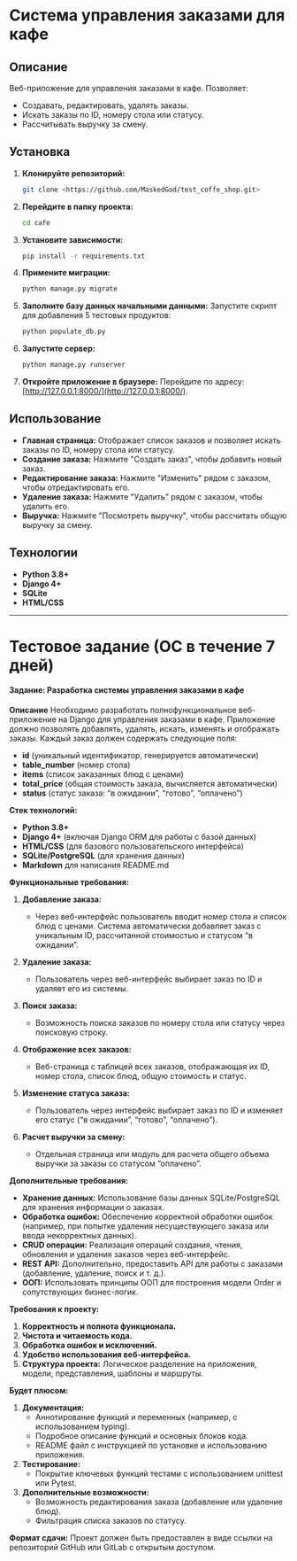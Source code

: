 # Система управления заказами для кафе

## Описание

Веб-приложение для управления заказами в кафе. Позволяет:

- Создавать, редактировать, удалять заказы.
- Искать заказы по ID, номеру стола или статусу.
- Рассчитывать выручку за смену.

## Установка

1. **Клонируйте репозиторий:**

   ```bash
   git clone <https://github.com/MaskedGod/test_coffe_shop.git>
   ```

2. **Перейдите в папку проекта:**

   ```bash
   cd cafe
   ```

3. **Установите зависимости:**

   ```bash
   pip install -r requirements.txt
   ```

4. **Примените миграции:**

   ```bash
   python manage.py migrate
   ```

5. **Заполните базу данных начальными данными:**
   Запустите скрипт для добавления 5 тестовых продуктов:

   ```bash
   python populate_db.py
   ```

6. **Запустите сервер:**

   ```bash
   python manage.py runserver
   ```

7. **Откройте приложение в браузере:**
   Перейдите по адресу: [http://127.0.0.1:8000/](http://127.0.0.1:8000/).

## Использование

- **Главная страница:** Отображает список заказов и позволяет искать заказы по ID, номеру стола или статусу.
- **Создание заказа:** Нажмите "Создать заказ", чтобы добавить новый заказ.
- **Редактирование заказа:** Нажмите "Изменить" рядом с заказом, чтобы отредактировать его.
- **Удаление заказа:** Нажмите "Удалить" рядом с заказом, чтобы удалить его.
- **Выручка:** Нажмите "Посмотреть выручку", чтобы рассчитать общую выручку за смену.

## Технологии

- **Python 3.8+**
- **Django 4+**
- **SQLite**
- **HTML/CSS**

---

# **Тестовое задание (ОС в течение 7 дней)**

#### **Задание: Разработка системы управления заказами в кафе**

**Описание** Необходимо разработать полнофункциональное веб\-приложение на Django для управления заказами в кафе. Приложение должно позволять добавлять, удалять, искать, изменять и отображать заказы. Каждый заказ должен содержать следующие поля:

- **id** (уникальный идентификатор, генерируется автоматически)
- **table_number** (номер стола)
- **items** (список заказанных блюд с ценами)
- **total_price** (общая стоимость заказа, вычисляется автоматически)
- **status** (статус заказа: “в ожидании”, “готово”, “оплачено”)

**Стек технологий:**

- **Python 3.8+**
- **Django 4+** (включая Django ORM для работы с базой данных)
- **HTML/CSS** (для базового пользовательского интерфейса)
- **SQLite/PostgreSQL** (для хранения данных)
- **Markdown** для написания README.md

**Функциональные требования:**

1. **Добавление заказа:**

   - Через веб\-интерфейс пользователь вводит номер стола и список блюд с ценами. Система автоматически добавляет заказ с уникальным ID, рассчитанной стоимостью и статусом “в ожидании”.

2. **Удаление заказа:**

   - Пользователь через веб\-интерфейс выбирает заказ по ID и удаляет его из системы.

3. **Поиск заказа:**

   - Возможность поиска заказов по номеру стола или статусу через поисковую строку.

4. **Отображение всех заказов:**

   - Веб-страница с таблицей всех заказов, отображающая их ID, номер стола, список блюд, общую стоимость и статус.

5. **Изменение статуса заказа:**

   - Пользователь через интерфейс выбирает заказ по ID и изменяет его статус (“в ожидании”, “готово”, “оплачено”).

6. **Расчет выручки за смену:**

   - Отдельная страница или модуль для расчета общего объема выручки за заказы со статусом “оплачено”.

**Дополнительные требования:**

- **Хранение данных:** Использование базы данных SQLite/PostgreSQL для хранения информации о заказах.
- **Обработка ошибок:** Обеспечение корректной обработки ошибок (например, при попытке удаления несуществующего заказа или ввода некорректных данных).
- **CRUD операции:** Реализация операций создания, чтения, обновления и удаления заказов через веб\-интерфейс.
- **REST API:** Дополнительно, предоставить API для работы с заказами (добавление, удаление, поиск и т. д.).
- **ООП:** Использовать принципы ООП для построения модели Order и сопутствующих бизнес-логик.

**Требования к проекту:**

1. **Корректность и полнота функционала.**
2. **Чистота и читаемость кода.**
3. **Обработка ошибок и исключений.**
4. **Удобство использования веб\-интерфейса.**
5. **Структура проекта:** Логическое разделение на приложения, модели, представления, шаблоны и маршруты.

**Будет плюсом:**

1. **Документация:**
   - Аннотирование функций и переменных (например, с использованием typing).
   - Подробное описание функций и основных блоков кода.
   - README файл с инструкцией по установке и использованию приложения.
2. **Тестирование:**
   - Покрытие ключевых функций тестами с использованием unittest или Pytest.
3. **Дополнительные возможности:**
   - Возможность редактирования заказа (добавление или удаление блюд).
   - Фильтрация списка заказов по статусу.

**Формат сдачи:** Проект должен быть предоставлен в виде ссылки на репозиторий GitHub или GitLab с открытым доступом.
